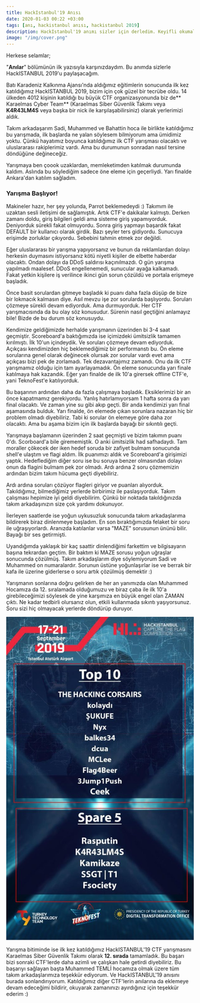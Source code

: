 ```yaml
---
title: HackIstanbul'19 Anısı
date: 2020-01-03 00:22 +03:00
tags: [anı, hackistanbul anısı, hackistanbul 2019]
description: HackIstanbul'19 anımı sizler için derledim. Keyifli okumalar...
image: "/img/cover.png"
---
```


Herkese selamlar;

"**Anılar**" bölümünün ilk yazısıyla karşınızdaydım. Bu anımda sizlerle HackISTANBUL 2019'u paylaşacağım.

Batı Karadeniz Kalkınma Ajansı'nda aldığımız eğitimlerin sonucunda ilk kez katıldığımız HackISTANBUL 2019, bizim için çok güzel bir tecrübe oldu. 14 ülkeden 4012 kişinin katıldığı bu büyük CTF organizasyonunda biz de** Karaelmas Cyber Team** (Karaelmas Siber Güvenlik Takımı veya **K4R43LM4S** veya başka bir nick ile karşılaşabilirsiniz) olarak yerlerimizi aldık.

Takım arkadaşarım Sadi, Muhammed ve Bahattin hoca ile birlikte katıldığımız bu yarışmada, ilk başlarda ne yalan söylesem bilmiyorum ama ümidimiz yoktu. Çünkü hayatımız boyunca katıldığımız ilk CTF yarışması olacaktı ve uluslararası rakiplerimiz vardı. Ama bu durumunun sonradan nasıl tersine döndüğüne değineceğiz.

Yarışmaya ben çoook uzaklardan, memleketimden katılmak durumunda kaldım. Aslında bu söylediğim sadece öne eleme için geçerliydi. Yarı finalde Ankara'dan katılım sağladım.

### Yarışma Başlıyor!

Makineler hazır, her şey yolunda, Parrot beklemedeydi :) Takımım ile uzaktan sesli iletişimi de sağlamıştık. Artık CTF'e dakikalar kalmıştı. Derken zamanı doldu, giriş bilgileri geldi ama sisteme giriş yapamıyorduk. Deniyorduk sürekli fakat olmuyordu. Sonra giriş yapmayı başardık fakat DEFAULT bir kullanıcı olarak girdik. Bazı şeyler ters gidiyordu. Sunucuya erişimde zorluklar çıkıyordu. Sebebini tahmin etmek zor değildi.

Eğer uluslararası bir yarışma yapıyorsanız ve bunun da reklamlardan dolayı herkesin duymasını istiyorsanız kötü niyetli kişiler de elbette haberdar olacaktı. Ondan dolayı da DDoS saldırısı kaçınılmazdı. O gün yarışma yapılmadı maalesef. DDoS engellenemedi, sunucular ayağa kalkamadı. Fakat yetkin kişilere iş verilince ikinci gün sorun çözüldü ve portala erişmeye başladık.

Önce basit sorulardan gitmeye başladık ki puanı daha fazla düşüp de bize bir lokmacık kalmasın diye. Asıl mevzu işe zor sorularda başlıyordu. Soruları çözmeye sürekli devam ediyorduk. Ama durmuyorduk. Her CTF yarışmacısında da bu olay söz konusudur. Sürenin nasıl geçtiğini anlamayız bile! Bizde de bu durum söz konusuydu.

Kendimize geldiğimizde herhalde yarışmanın üzerinden bi 3-4 saat geçmiştir. Scoreboard'a baktığımızda ise içimizdeki ümitsizlik tamamen kırılmıştı. İlk 10'un içindeydik. Ve soruları çözmeye devam ediyorduk. Açıkçası kendimizden hiç beklemediğimiz bir performanstı bu. Ön eleme sorularına genel olarak değinecek olursak zor sorular vardı evet ama açıkçası bizi pek de zorlamadı. Tek dezavantajımız zamandı. Onu da ilk CTF yarışmamız olduğu için tam ayarlayamadık. Ön eleme sonucunda yarı finale katılmaya hak kazandık. Eğer yarı finalde de ilk 10'a girersek offline CTF'e, yani TeknoFest'e katılıyorduk.

Bu başarının ardından daha da fazla çalışmaya başladık. Eksiklerimizi bir an önce kapatmamız gerekiyordu. Yanlış hatırlamıyorsam 1 hafta sonra da yarı final olacaktı. Ve zaman yine su gibi akıp geçti. Bir anda kendimizi yarı final aşamasında bulduk. Yarı finalde, ön elemede çıkan sorunlara nazaran hiç bir problem olmadı diyebiliriz. Tabi ki sorular ön elemeye göre daha zor olacaktı. Ama bu aşama bizim için ilk başlarda bayağı bir sıkıntılı geçti.

Yarışmaya başlamanın üzerinden 2 saat geçmişti ve bizim takımın puanı 0'dı. Scorboard'a bile girememiştik. O anki ümitsizlik had safhadaydı. Tam moraller çökecek der iken hedef soruda bir zafiyet bulmam sonucunda shell'e ulaştım ve flagi aldım. İlk puanımızı aldık ve Scoreboard'a girişimizi yaptık. Hedeflediğim diğer soru ise bu soruya benzer olmasından dolayı onun da flagini bulmam pek zor olmadı. Ardı ardına 2 soru çözmemizin ardından bizim takım hücuma geçti diyebiliriz.

Ardı ardına soruları çözüyor flagleri giriyor ve puanları alıyorduk. Takıldığımız, bilmediğimiz yerlerde birbirimiz ile paslaşıyorduk. Takım çalışması hepimize iyi geldi diyebilirim. Çünkü bir noktada takıldığınızda takım arkadaşınızın size çok yardımı dokunuyor.

İlerleyen saatlerde ise yoğun uykusuzluk sonucunda takım arkadaşlarıma bildirerek biraz dinlenmeye başladım. En son bıraktığımızda felaket bir soru ile uğraşıyorlardı. Aranızda katılanlar varsa "MAZE" sorusunun ününü bilir. Bayağı bir ses getirmişti.

Uyandığımda yaklaşık bir kaç saattir dinlendiğimi farkettim ve bilgisayarın başına tekrardan geçtim. Bir baktım ki MAZE sorusu yoğun uğraşlar sonucunda çözülmüş. Takım arkadaşlarım diye söylemiyorum Sadi ve Muhammed on numaralardır. Sorunun üstüne yoğunlaşırlar ise ve berrak bir kafa ile üzerine giderlerse o soru artık çözülmüş demektir :)

Yarışmanın sonlarına doğru gelirken de her an yanımızda olan Muhammed Hocamıza da 12. sıralamada olduğumuzu ve biraz çaba ile ilk 10'a girebileceğimizi söylesek de yine karşımıza en büyük engel olan ZAMAN çıktı. Ne kadar tedbirli olursanız olun, etkili kullanmada sıkıntı yaşıyorsunuz. Soru sizi hiç olmayacak yerlerde döndürüp duruyor.

![HackIstanbul'19 Yarışma Sonuçları](img/hackist19-1.jpg)

Yarışma bitiminde ise ilk kez katıldığımız HackISTANBUL'19 CTF yarışmasını Karaelmas Siber Güvenlik Takımı olarak **12. sırada** tamamladık. Bu başarı bizi sonraki CTF'lerde daha azimli ve çalışkan hale getirdi diyebiliriz. Bu başarıyı sağlayan başta Muhammed TEMLİ hocamıza olmak üzere tüm takım arkadaşlarımıza teşekkür ediyorum. Ve HackISTANBUL'19 anısını burada sonlandırıyorum. Katıldığımız diğer CTF'lerin anılarına da eklemeye devam edeceğimi bildirir, okuyarak zamanınızı ayırdığınız için teşekkür ederim :)